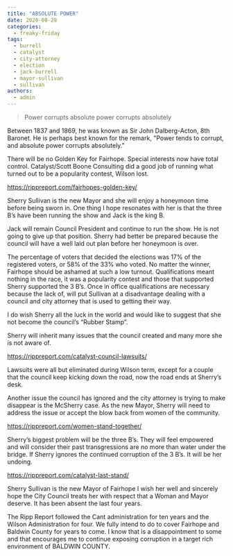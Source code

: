 ```yaml
---
title: "ABSOLUTE POWER"
date: 2020-08-28
categories: 
  - freaky-friday
tags: 
  - burrell
  - catalyst
  - city-attorney
  - election
  - jack-burrell
  - mayor-sullivan
  - sullivan
authors: 
  - admin
---
```


> Power corrupts absolute power corrupts absolutely

Between 1837 and 1869, he was known as Sir John Dalberg-Acton, 8th Baronet. He is perhaps best known for the remark, "Power tends to corrupt, and absolute power corrupts absolutely."

There will be no Golden Key for Fairhope. Special interests now have total control. Catalyst/Scott Boone Consulting did a good job of running what turned out to be a popularity contest, Wilson lost.

https://rippreport.com/fairhopes-golden-key/

Sherry Sullivan is the new Mayor and she will enjoy a honeymoon time before being sworn in. One thing I hope resonates with her is that the three B’s have been running the show and Jack is the king B.

Jack will remain Council President and continue to run the show. He is not going to give up that position. Sherry had better be prepared because the council will have a well laid out plan before her honeymoon is over.

The percentage of voters that decided the elections was 17% of the registered voters, or 58% of the 33% who voted. No matter the winner, Fairhope should be ashamed at such a low turnout. Qualifications meant nothing in the race, it was a popularity contest and those that supported Sherry supported the 3 B’s. Once in office qualifications are necessary because the lack of, will put Sullivan at a disadvantage dealing with a council and city attorney that is used to getting their way.

I do wish Sherry all the luck in the world and would like to suggest that she not become the council’s “Rubber Stamp”.

Sherry will inherit many issues that the council created and many more she is not aware of.

https://rippreport.com/catalyst-council-lawsuits/

Lawsuits were all but eliminated during Wilson term, except for a couple that the council keep kicking down the road, now the road ends at Sherry’s desk.

Another issue the council has ignored and the city attorney is trying to make disappear is the McSherry case. As the new Mayor, Sherry will need to address the issue or accept the blow back from women of the community.

https://rippreport.com/women-stand-together/

Sherry’s biggest problem will be the three B’s. They will feel empowered and will consider their past transgressions are no more than water under the bridge. If Sherry ignores the continued corruption of the 3 B’s. It will be her undoing.

https://rippreport.com/catalyst-last-stand/

Sherry Sullivan is the new Mayor of Fairhope I wish her well and sincerely hope the City Council treats her with respect that a Woman and Mayor deserve. It has been absent the last four years.

The Ripp Report followed the Cant administration for ten years and the Wilson Administration for four. We fully intend to do to cover Fairhope and Baldwin County for years to come. I know that is a disappointment to some and that encourages me to continue exposing corruption in a target rich environment of BALDWIN COUNTY.
